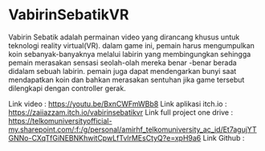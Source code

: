 # VabirinSebatikVR
​Vabirin Sebatik adalah permainan video yang dirancang khusus untuk teknologi reality virtual(VR). dalam game ini, pemain harus mengumpulkan koin sebanyak-banyaknya melalui labirin yang membingungkan sehingga pemain merasakan sensasi seolah-olah mereka benar -benar berada didalam sebuah labirin. pemain juga dapat mendengarkan bunyi saat mendapatkan koin dan bahkan merasakan sentuhan jika game tersebut dilengkapi dengan controller gerak.

Link video :  https://youtu.be/BxnCWFmWBb8
Link aplikasi itch.io : https://zaiiazzam.itch.io/vabirinsebatikvr
Link full project one drive : https://telkomuniversityofficial-my.sharepoint.com/:f:/g/personal/amirhf_telkomuniversity_ac_id/Et7agujYTGNNo-CXqTfGiNEBNKhwitCpwLfTvlrMEsCtyQ?e=xpH9a6
Link Github : 
